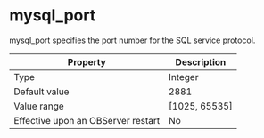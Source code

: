mysql_port
===============================

mysql_port specifies the port number for the SQL service protocol.


| **Property** | **Description** |
|------------------|-----------------|
| Type | Integer |
| Default value | 2881 |
| Value range | \[1025, 65535\] |
| Effective upon an OBServer restart | No |



